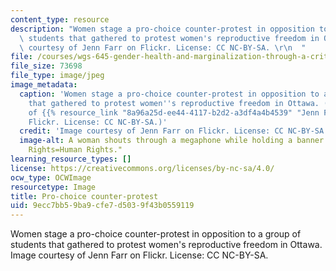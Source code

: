 ```yaml
---
content_type: resource
description: "Women stage a pro-choice counter-protest in opposition to a group of\
  \ students that gathered to protest women's reproductive freedom in Ottawa. Image\
  \ courtesy of Jenn Farr on Flickr. License: CC NC-BY-SA. \r\n  "
file: /courses/wgs-645-gender-health-and-marginalization-through-a-critical-feminist-lens-fall-2014/9ecc7bb59ba9cfe7d5039f43b0559119_wgs-645f14.jpg
file_size: 73698
file_type: image/jpeg
image_metadata:
  caption: 'Women stage a pro-choice counter-protest in opposition to a group of students
    that gathered to protest women''s reproductive freedom in Ottawa. (Image courtesy
    of {{% resource_link "8a96a25d-ee44-4117-b2d2-a3df4a4b4539" "Jenn Farr" %}} on
    Flickr. License: CC NC-BY-SA.)'
  credit: 'Image courtesy of Jenn Farr on Flickr. License: CC NC-BY-SA.'
  image-alt: A woman shouts through a megaphone while holding a banner that says "Women's
    Rights=Human Rights."
learning_resource_types: []
license: https://creativecommons.org/licenses/by-nc-sa/4.0/
ocw_type: OCWImage
resourcetype: Image
title: Pro-choice counter-protest
uid: 9ecc7bb5-9ba9-cfe7-d503-9f43b0559119
---
```

Women stage a pro-choice counter-protest in opposition to a group of students that gathered to protest women's reproductive freedom in Ottawa. Image courtesy of Jenn Farr on Flickr. License: CC NC-BY-SA. 
  
